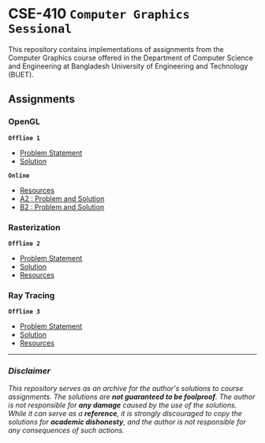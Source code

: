 # **CSE-410 `Computer Graphics Sessional`**

This repository contains implementations of assignments from the Computer Graphics course offered in the Department of Computer Science and Engineering at Bangladesh University of Engineering and Technology (BUET).


## **Assignments**

### **OpenGL**

**`Offline 1`**

- [Problem Statement](/Offline%201/CSE%20314%20Jan%202023%20-%20Shell%20Scripting%20Assignment.pdf)
- [Solution](/Offline%201)

**`Online`**

- [Resources](/Online%201/Resources)
- [A2 : Problem and Solution](/Online%201/A2)
- [B2 : Problem and Solution](/Online%201/B2)

### **Rasterization**

**`Offline 2`**

- [Problem Statement](/Offline%202/Offline-2-spec.pdf)
- [Solution](/Offline%202/Offline-2-files)
- [Resources](/Offline%202/Resources)



### **Ray Tracing**

**`Offline 3`**

- [Problem Statement](/Offline%204/IPC%20Offline.pdf)
- [Solution](/Offline%204)
- [Resources](/Offline%204/Materials)



---

### ***Disclaimer***

*This repository serves as an archive for the author's solutions to course assignments. The solutions are **not guaranteed to be foolproof**. The author is not responsible for **any damage** caused by the use of the solutions. While it can serve as a **reference**, it is strongly discouraged to copy the solutions for **academic dishonesty**, and the author is not responsible for any consequences of such actions.*
